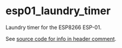 # esp01_laundry_timer
Laundry timer for the ESP8266 ESP-01.

See [source code for info in header comment](laundry_timer.ino).
